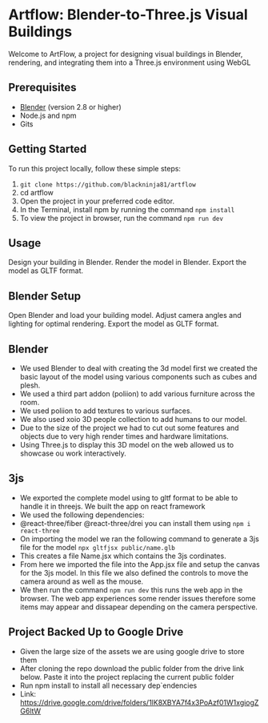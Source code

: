 
 # Artflow: Blender-to-Three.js Visual Buildings

Welcome to ArtFlow, a project for designing visual buildings in Blender, rendering, and integrating them into a Three.js environment using WebGL

## Prerequisites

- [Blender](https://www.blender.org/) (version 2.8 or higher)
- Node.js and npm
- Gits

## Getting Started

To run this project locally, follow these simple steps:

1. ```git clone https://github.com/blackninja81/artflow```
2. cd artflow
3. Open the project in your preferred code editor.
4. In the Terminal, install npm by running the command ```npm install```
5. To view the project in browser, run the command ```npm run dev```

## Usage

Design your building in Blender.
Render the model in Blender.
Export the model as GLTF format.


## Blender Setup
 Open Blender and load your building model.
 Adjust camera angles and lighting for optimal rendering.
 Export the model as GLTF format.

 ## Blender
 - We used Blender to deal with creating the 3d model first we created the basic layout of the model using various components such as cubes and plesh. 
 - We used a third part addon (poliion) to add various furniture across the room. 
 - We used poliion to add textures to various surfaces.
 - We also used xoio 3D people collection to add humans to our model.
 - Due to the size of the project we had to cut out some features and objects due to very high render times and hardware limitations. 
 - Using Three.js to display this 3D model on the web allowed us to showcase ou work interactively. 

 ## 3js
 - We exported the complete model using to gltf format to be able to handle it in threejs. We built the app on react framework
 - We used the following dependencies: 
 - @react-three/fiber @react-three/drei you can install them using ```npm i  react-three```
 - On importing the model we ran the following command to generate a 3js file for the model ```npx gltfjsx public/name.glb```                                                          
 - This creates a file Name.jsx which contains the 3js cordinates. 
 - From here we imported the file into the App.jsx file and setup the canvas for the 3js model. In this file we also defined 
 the controls to move the camera around as well as the mouse.
- We then run the command ```npm run dev``` this runs the web app in the browser. The web app experiences some render issues 
 therefore some items may appear and dissapear depending on the camera perspective.

## Project Backed Up to Google Drive
- Given the large size of the assets we are using google drive to store them
- After cloning the repo download the public folder from the drive link  below. Paste it into the project replacing the current public folder
- Run npm install to install all necessary dep`endencies
- Link: https://drive.google.com/drive/folders/1lK8XBYA7f4x3PoAzf01W1xgiogZG6ltW
